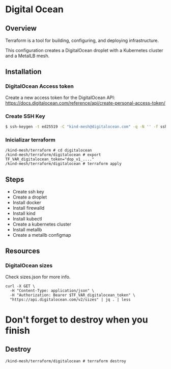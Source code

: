 # Digital Ocean  

## Overview

Terraform is a tool for building, configuring, and deploying infrastructure. 

This configuration creates a DigitalOcean droplet with a Kubernetes cluster and a MetalLB mesh.

## Installation
### DigitalOcean Access token
Create a new access token for the DigitalOcean API: https://docs.digitalocean.com/reference/api/create-personal-access-token/


### Create SSH Key

```bash
$ ssh-keygen -t ed25519 -C "kind-mesh@digitalocean.com" -q -N '' -f ssh-key
```

### Inicializar terraform
```
/kind-mesh/terraform # cd digitalocean
/kind-mesh/terraform/digitalocean # export TF_VAR_digitalocean_token="dop_v1_...."
/kind-mesh/terraform/digitalocean # terraform apply
```

## Steps
* Create ssh key
* Create a droplet
* Install docker
* Install firewalld
* Install kind
* Install kubectl
* Create a kubernetes cluster
* Install metallb
* Create a metallb configmap


## Resources
### DigitalOcean sizes

Check sizes.json for more info.

```
curl -X GET \
  -H "Content-Type: application/json" \
  -H "Authorization: Bearer $TF_VAR_digitalocean_token" \
  "https://api.digitalocean.com/v2/sizes" | jq . | less
```


# Don't forget to destroy when you finish

## Destroy
```
/kind-mesh/terraform/digitalocean # terraform destroy
```
